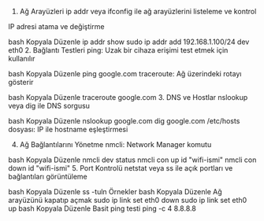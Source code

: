 1. Ağ Arayüzleri
ip addr veya ifconfig ile ağ arayüzlerini listeleme ve kontrol

IP adresi atama ve değiştirme

bash
Kopyala
Düzenle
ip addr show
sudo ip addr add 192.168.1.100/24 dev eth0
2. Bağlantı Testleri
ping: Uzak bir cihaza erişimi test etmek için kullanılır

bash
Kopyala
Düzenle
ping google.com
traceroute: Ağ üzerindeki rotayı gösterir

bash
Kopyala
Düzenle
traceroute google.com
3. DNS ve Hostlar
nslookup veya dig ile DNS sorgusu

bash
Kopyala
Düzenle
nslookup google.com
dig google.com
/etc/hosts dosyası: IP ile hostname eşleştirmesi

4. Ağ Bağlantılarını Yönetme
nmcli: Network Manager komutu

bash
Kopyala
Düzenle
nmcli dev status
nmcli con up id "wifi-ismi"
nmcli con down id "wifi-ismi"
5. Port Kontrolü
netstat veya ss ile açık portları ve bağlantıları görüntüleme

bash
Kopyala
Düzenle
ss -tuln
Örnekler
bash
Kopyala
Düzenle
 Ağ arayüzünü kapatıp açmak
sudo ip link set eth0 down
sudo ip link set eth0 up
bash
Kopyala
Düzenle
 Basit ping testi
ping -c 4 8.8.8.8
